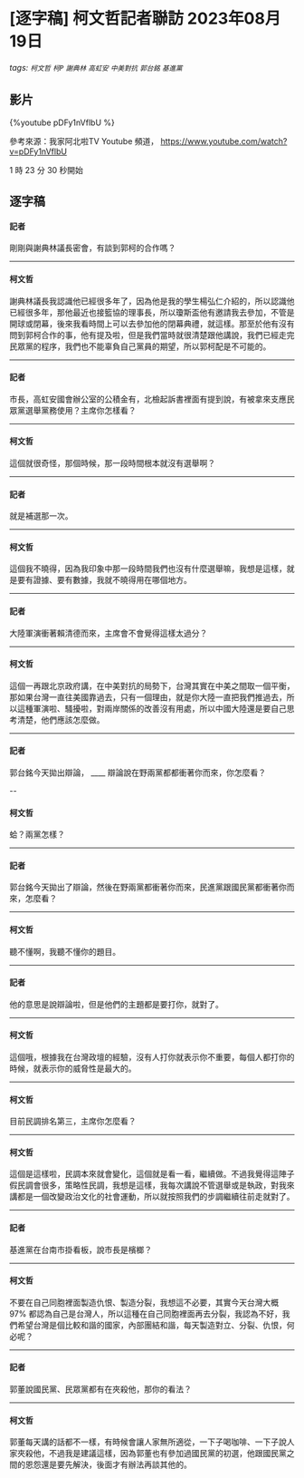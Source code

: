 # [逐字稿] 柯文哲記者聯訪 2023年08月19日

###### tags: `柯文哲` `柯P` `謝典林` `高虹安` `中美對抗` `郭台銘` `基進黨`

## 影片

{%youtube pDFy1nVflbU %}

參考來源：我家阿北啦TV Youtube 頻道， https://www.youtube.com/watch?v=pDFy1nVflbU


1 時 23 分 30 秒開始

## 逐字稿

#### 記者

剛剛與謝典林議長密會，有談到郭柯的合作嗎？

---

#### 柯文哲

謝典林議長我認識他已經很多年了，因為他是我的學生楊弘仁介紹的，所以認識他已經很多年，那他最近也接籃協的理事長，所以瓊斯盃他有邀請我去參加，不管是開球或閉幕，後來我看時間上可以去參加他的閉幕典禮，就這樣。那至於他有沒有問到郭柯合作的事，他有提及啦，但是我們當時就很清楚跟他講說，我們已經走完民眾黨的程序，我們也不能辜負自己黨員的期望，所以郭柯配是不可能的。 

---

#### 記者

市長，高虹安國會辦公室的公積金有，北檢起訴書裡面有提到說，有被拿來支應民眾黨選舉黨務使用？主席你怎樣看？

---

#### 柯文哲

這個就很奇怪，那個時候，那一段時間根本就沒有選舉啊？

---

#### 記者

就是補選那一次。

---

#### 柯文哲

這個我不曉得，因為我印象中那一段時間我們也沒有什麼選舉嘛，我想是這樣，就是要有證據、要有數據，我就不曉得用在哪個地方。

---

#### 記者

大陸軍演衝著賴清德而來，主席會不會覺得這樣太過分？

---

#### 柯文哲

這個一再跟北京政府講，在中美對抗的局勢下，台灣其實在中美之間取一個平衡，那如果台灣一直往美國靠過去，只有一個理由，就是你大陸一直把我們推過去，所以這種軍演啦、騷擾啦，對兩岸關係的改善沒有用處，所以中國大陸還是要自己思考清楚，他們應該怎麼做。

---

#### 記者

郭台銘今天拋出辯論， ____ 辯論說在野兩黨都都衝著你而來，你怎麼看？

--

#### 柯文哲

蛤？兩黨怎樣？

---

#### 記者

郭台銘今天拋出了辯論，然後在野兩黨都衝著你而來，民進黨跟國民黨都衝著你而來，怎麼看？

---

#### 柯文哲

聽不懂啊，我聽不懂你的題目。

---

#### 記者

他的意思是說辯論啦，但是他們的主題都是要打你，就對了。

---

#### 柯文哲

這個哦，根據我在台灣政壇的經驗，沒有人打你就表示你不重要，每個人都打你的時候，就表示你的威脅性是最大的。

---

#### 柯文哲

目前民調排名第三，主席你怎麼看？

---

#### 柯文哲

這個是這樣啦，民調本來就會變化，這個就是看一看，繼續做。不過我覺得這陣子假民調會很多，策略性民調，我想是這樣，我每次講說不管選舉或是執政，對我來講都是一個改變政治文化的社會運動，所以就按照我們的步調繼續往前走就對了。

---

#### 記者

基進黨在台南市掛看板，說市長是檳榔？

---

#### 柯文哲

不要在自己同胞裡面製造仇恨、製造分裂，我想這不必要，其實今天台灣大概 97% 都認為自己是台灣人，所以這種在自己同胞裡面再去分裂，我認為不好，我們希望台灣是個比較和諧的國家，內部團結和諧，每天製造對立、分裂、仇恨，何必呢？

---

#### 記者

郭董說國民黨、民眾黨都有在夾殺他，那你的看法？

---

#### 柯文哲

郭董每天講的話都不一樣，有時候會讓人家無所適從，一下子喝咖啡、一下子說人家夾殺他，不過我是建議這樣，因為郭董也有參加過國民黨的初選，他跟國民黨之間的恩怨還是要先解決，後面才有辦法再談其他的。


